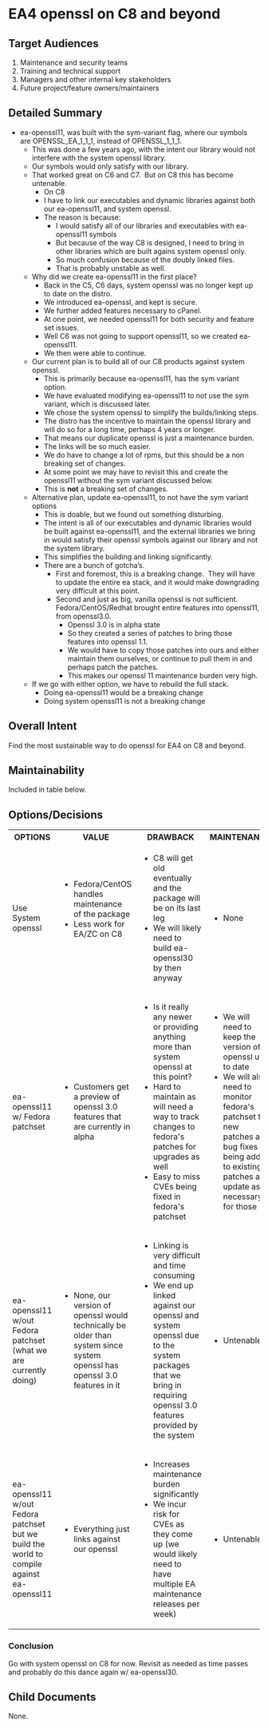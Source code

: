 # EA4 openssl on C8 and beyond

## Target Audiences

1. Maintenance and security teams
2. Training and technical support
3. Managers and other internal key stakeholders
4. Future project/feature owners/maintainers

## Detailed Summary

*   ea-openssl11, was built with the sym-variant flag, where our symbols are OPENSSL\_EA\_1\_1\_1, instead of OPENSSL\_1\_1\_1.
    *   This was done a few years ago, with the intent our library would not interfere with the system openssl library.
    *   Our symbols would only satisfy with our library.
    *   That worked great on C6 and C7.  But on C8 this has become untenable.
        *   On C8
        *   I have to link our executables and dynamic libraries against both our ea-openssl11, and system openssl.
        *   The reason is because:
            *   I would satisfy all of our libraries and executables with ea-openssl11 symbols
            *   But because of the way C8 is designed, I need to bring in other libraries which are built agains system openssl only.
            *   So much confusion because of the doubly linked files.
            *   That is probably unstable as well.
    *   Why did we create ea-openssl11 in the first place?
        *   Back in the C5, C6 days, system openssl was no longer kept up to date on the distro.
        *   We introduced ea-openssl, and kept is secure.
        *   We further added features necessary to cPanel.
        *   At one point, we needed openssl11 for both security and feature set issues.
        *   Well C6 was not going to support openssl11, so we created ea-openssl11.
        *   We then were able to continue.
    *   Our current plan is to build all of our C8 products against system openssl.
        *   This is primarily because ea-openssl11, has the sym variant option.
        *   We have evaluated modifying ea-openssl11 to not use the sym variant, which is discussed later.
        *   We chose the system openssl to simplify the builds/linking steps.
        *   The distro has the incentive to maintain the openssl library and will do so for a long time, perhaps 4 years or longer.
        *   That means our duplicate openssl is just a maintenance burden.
        *   The links will be so much easier.
        *   We do have to change a lot of rpms, but this should be a non breaking set of changes.
        *   At some point we may have to revisit this and create the openssl11 without the sym variant discussed below.
        *   This is **not** a breaking set of changes.
    *   Alternative plan, update ea-openssl11, to not have the sym variant options
        *   This is doable, but we found out something disturbing.
        *   The intent is all of our executables and dynamic libraries would be built against ea-openssl11, and the external libraries we bring in would satisfy their openssl symbols against our library and not the system library.
        *   This simplifies the building and linking significantly.
        *   There are a bunch of gotcha’s.
            *   First and foremost, this is a breaking change.  They will have to update the entire ea stack, and it would make downgrading very difficult at this point.
            *   Second and just as big, vanilla openssl is not sufficient.  Fedora/CentOS/Redhat brought entire features into openssl11, from openssl3.0.
                *   Openssl 3.0 is in alpha state
                *   So they created a series of patches to bring those features into openssl 1.1.
                *   We would have to copy those patches into ours and either maintain them ourselves, or continue to pull them in and perhaps patch the patches.
                *   This makes our openssl 11 maintenance burden very high.
    *   If we go with either option, we have to rebuild the full stack.
        *   Doing ea-openssl11 would be a breaking change
        *   Doing system openssl11 is not a breaking change

## Overall Intent

Find the most sustainable way to do openssl for EA4 on C8 and beyond.

## Maintainability

Included in table below.

## Options/Decisions

<!-- from wiki’s “View Storage Format” -->
<table><colgroup><col /><col /><col /><col /><col /></colgroup>
<tbody>
<tr>
<th>OPTIONS</th>
<th>VALUE</th>
<th>DRAWBACK</th>
<th>MAINTENANCE</th>
<th>DECISION</th></tr>
<tr>
<td>Use System openssl</td>
<td>
<ul>
<li>Fedora/CentOS handles maintenance of the package</li>
<li>Less work for EA/ZC on C8</li></ul>
<p><br /></p></td>
<td>
<ul>
<li>C8 will get old eventually and the package will be on its last leg</li>
<li>We will likely need to build ea-openssl30 by then anyway</li></ul></td>
<td>
<ul>
<li>None</li></ul></td>
<td>
<ul>
<li>At this time, we think this is the way to go</li></ul></td></tr>
<tr>
<td>ea-openssl11 w/ Fedora patchset</td>
<td>
<ul>
<li>Customers get a preview of openssl 3.0 features that are currently in alpha</li></ul></td>
<td>
<ul>
<li>Is it really any newer or providing anything more than system openssl at this point?</li>
<li>Hard to maintain as will need a way to track changes to fedora's patches for upgrades as well</li>
<li>Easy to miss CVEs being fixed in fedora's patchset</li></ul></td>
<td>
<ul>
<li>We will need to keep the version of openssl up to date</li>
<li>We will also need to monitor fedora's patchset for new patches and bug fixes being added to existing patches and update as necessary for those</li></ul></td>
<td>
<ul>
<li>Not doing this as it increasing risk without providing enough value</li></ul></td></tr>
<tr>
<td colspan="1">ea-openssl11 w/out Fedora patchset (what we are currently doing)</td>
<td colspan="1">
<ul>
<li>None, our version of openssl would technically be older than system since system openssl has openssl 3.0 features in it</li></ul></td>
<td colspan="1">
<ul>
<li>Linking is very difficult and time consuming</li>
<li>We end up linked against our openssl and system openssl due to the system packages that we bring in requiring openssl 3.0 features provided by the system</li></ul></td>
<td colspan="1">
<ul>
<li>Untenable</li></ul></td>
<td colspan="1">
<ul>
<li>No, just no</li></ul></td></tr>
<tr>
<td colspan="1">ea-openssl11 w/out Fedora patchset but we build the world to compile against ea-openssl11</td>
<td colspan="1">
<ul>
<li>Everything just links against our openssl</li></ul></td>
<td colspan="1">
<ul>
<li>Increases maintenance burden significantly</li>
<li>We incur risk for CVEs as they come up (we would likely need to have multiple EA maintenance releases per week)</li></ul></td>
<td colspan="1">
<ul>
<li>Untenable</li></ul></td>
<td colspan="1">
<ul>
<li>Do we really want to become cPanel OS?</li></ul></td></tr></tbody></table>

### Conclusion

Go with system openssl on C8 for now. Revisit as needed as time passes and probably do this dance again w/ ea-openssl30.

## Child Documents

None.
